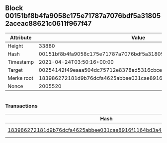 ## Block 00151bf8b4fa9058c175e71787a7076bdf5a318052aceac88621c0611f967f47

Attribute | Value
--- | ---
Height | 33880
Hash | 00151bf8b4fa9058c175e71787a7076bdf5a318052aceac88621c0611f967f47
Timestamp | 2021-04-24T03:50:16+00:00
Target | 00254142f49eaaa504dc75712e8378ad5316cbcead634704b3734b6271167cc4
Merke root | 183986272181d9b76dcfa4625abbee031cae8916f1164bd3a48a3dc7d7788b31
Nonce | 2005520

```

```

### Transactions

Hash | Amount
--- | ---
[183986272181d9b76dcfa4625abbee031cae8916f1164bd3a48a3dc7d7788b31](183986272181d9b76dcfa4625abbee031cae8916f1164bd3a48a3dc7d7788b31.md) | 10.00000000 SKEPTI 
